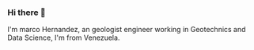 ### Hi there 👋

I'm marco Hernandez, an geologist engineer working in Geotechnics and Data Science, I'm from Venezuela.
